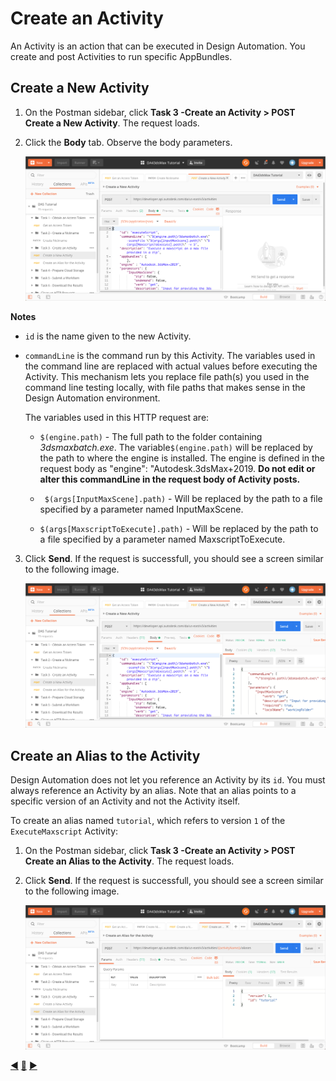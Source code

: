 # Create an Activity

An Activity is an action that can be executed in Design Automation. You create and post Activities to run specific AppBundles.

## Create a New Activity

1. On the Postman sidebar, click **Task 3 -Create an Activity > POST Create a New Activity**. The request loads.

2. Click the **Body** tab. Observe the body parameters.

    ![Body tab of Create Activity](../images/task3-create_activity.png "Body tab of Create Activity")

**Notes**
 - `id` is the name given to the new Activity. 
 - `commandLine` is the command run by this Activity. The variables used in the command line are replaced with actual values before executing the Activity. This mechanism lets you replace file path(s) you used in the command line testing locally, with file paths that makes sense in the Design Automation environment.

    The variables used in this HTTP request are:

    - `$(engine.path)` - The full path to the  folder containing *3dsmaxbatch.exe*.  The variable``$(engine.path)`` will be replaced by the path to where the engine is installed. The engine is defined in the request body as "engine": "Autodesk.3dsMax+2019. **Do not edit or alter this commandLine in the request body of Activity posts.** 

    - ` $(args[InputMaxScene].path)` - Will be replaced by the path to a file specified by a parameter named InputMaxScene.

    -  `$(args[MaxscriptToExecute].path)` - Will be replaced by the path to a file specified by a parameter named MaxscriptToExecute.


3. Click **Send**. If the request is successfull, you should see a screen similar to the following image.

    ![Successful creation of an Activity](../images/task3-activity_create_success.png "Successful creation of an Activity")

## Create an Alias to the Activity

Design Automation does not let you reference an Activity by its `id`. You must always reference an Activity by an alias.  Note that an alias points to a specific version of an Activity and not the Activity itself.

To create an alias named `tutorial`, which refers to version `1` of the `ExecuteMaxscript` Activity:

1. On the Postman sidebar, click **Task 3 -Create an Activity > POST Create an Alias to the Activity**. The request loads.

2. Click **Send**. If the request is successfull, you should see a screen similar to the following image.

    ![Successfull creation of Alias](../images/task3-activity_alias_create_success.png "Successfull creation of Alias")


[:arrow_backward:](task-2.md)  [:arrow_up_small:](../readme.md)  [:arrow_forward:](task-4.md)